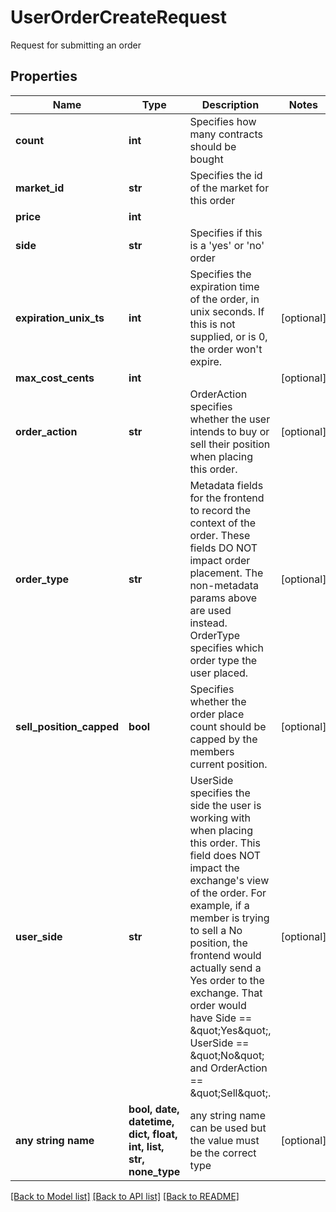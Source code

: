 # UserOrderCreateRequest

Request for submitting an order

## Properties
Name | Type | Description | Notes
------------ | ------------- | ------------- | -------------
**count** | **int** | Specifies how many contracts should be bought | 
**market_id** | **str** | Specifies the id of the market for this order | 
**price** | **int** |  | 
**side** | **str** | Specifies if this is a &#39;yes&#39; or &#39;no&#39; order | 
**expiration_unix_ts** | **int** | Specifies the expiration time of the order, in unix seconds.  If this is not supplied, or is 0, the order won&#39;t expire. | [optional] 
**max_cost_cents** | **int** |  | [optional] 
**order_action** | **str** | OrderAction specifies whether the user intends to buy or sell their position when placing this order. | [optional] 
**order_type** | **str** | Metadata fields for the frontend to record the context of the order. These fields DO NOT impact order placement. The non-metadata params above are used instead. OrderType specifies which order type the user placed. | [optional] 
**sell_position_capped** | **bool** | Specifies whether the order place count should be capped by the members current position. | [optional] 
**user_side** | **str** | UserSide specifies the side the user is working with when placing this order. This field does NOT impact the exchange&#39;s view of the order. For example, if a member is trying to sell a No position, the frontend would actually send a Yes order to the exchange. That order would have Side &#x3D;&#x3D; \&quot;Yes\&quot;, UserSide &#x3D;&#x3D; \&quot;No\&quot; and OrderAction &#x3D;&#x3D; \&quot;Sell\&quot;. | [optional] 
**any string name** | **bool, date, datetime, dict, float, int, list, str, none_type** | any string name can be used but the value must be the correct type | [optional]

[[Back to Model list]](../README.md#documentation-for-models) [[Back to API list]](../README.md#documentation-for-api-endpoints) [[Back to README]](../README.md)


